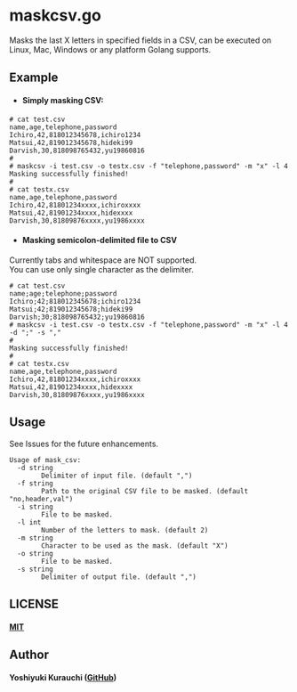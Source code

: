 # maskcsv.go

Masks the last X letters in specified fields in a CSV, can be executed on Linux, Mac, Windows or any platform Golang supports.

## Example

* #### Simply masking CSV:
```shell-session
# cat test.csv
name,age,telephone,password
Ichiro,42,818012345678,ichiro1234
Matsui,42,819012345678,hideki99
Darvish,30,818098765432,yu19860816
#
# maskcsv -i test.csv -o testx.csv -f "telephone,password" -m "x" -l 4
Masking successfully finished!
#
# cat testx.csv
name,age,telephone,password
Ichiro,42,81801234xxxx,ichiroxxxx
Matsui,42,81901234xxxx,hidexxxx
Darvish,30,81809876xxxx,yu1986xxxx
```

* #### Masking semicolon-delimited file to CSV  
Currently tabs and whitespace are NOT supported.  
You can use only single character as the delimiter.
```shell-session
# cat test.csv
name;age;telephone;password
Ichiro;42;818012345678;ichiro1234
Matsui;42;819012345678;hideki99
Darvish;30;818098765432;yu19860816
# maskcsv -i test.csv -o testx.csv -f "telephone,password" -m "x" -l 4 -d ";" -s ","
#
Masking successfully finished!
#
# cat testx.csv
name,age,telephone,password
Ichiro,42,81801234xxxx,ichiroxxxx
Matsui,42,81901234xxxx,hidexxxx
Darvish,30,81809876xxxx,yu1986xxxx
```

## Usage
See Issues for the future enhancements.

```shell-session
Usage of mask_csv:
  -d string
        Delimiter of input file. (default ",")
  -f string
        Path to the original CSV file to be masked. (default "no,header,val")
  -i string
        File to be masked.
  -l int
        Number of the letters to mask. (default 2)
  -m string
        Character to be used as the mask. (default "X")
  -o string
        File to be masked.
  -s string
        Delimiter of output file. (default ",")
```

## LICENSE

#### [MIT](https://github.com/wmnsk/maskcsv/blob/master/MIT.md) ####

## Author

#### Yoshiyuki Kurauchi ([GitHub](https://github.com/wmnsk)) ####
